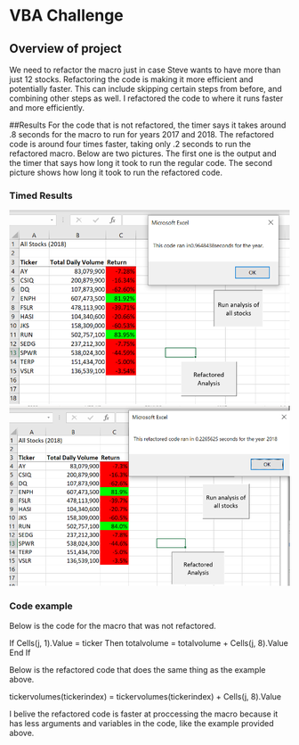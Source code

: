 # VBA Challenge

## Overview of project
We need to refactor the macro just in case Steve wants to have more than just 12 stocks. Refactoring the code is making it more efficient and potentially faster. This can include skipping certain steps from before, and combining other steps as well. I refactored the code to where it runs faster and more efficiently. 

##Results
For the code that is not refactored, the timer says it takes around .8 seconds for the macro to run for years 2017 and 2018. The refactored code is around four times faster, taking only .2 seconds to run the refactored macro. Below are two pictures. The first one is the output and the timer that says how long it took to run the regular code. The second picture shows how long it took to run the refactored code. 
### Timed Results
![2018 no refactor vba chall](https://github.com/JoelS-Pebbles/stock-analysis/blob/master/2018%20no%20refactor%20vba%20chall.PNG)
![2018 refactor vba chall](https://github.com/JoelS-Pebbles/stock-analysis/blob/master/2018%20refactor%20vba%20chall.PNG)

### Code example
Below is the code for the macro that was not refactored. 

If Cells(j, 1).Value = ticker Then
        totalvolume = totalvolume + Cells(j, 8).Value
    End If
    
Below is the refactored code that does the same thing as the example above. 

tickervolumes(tickerindex) = tickervolumes(tickerindex) + Cells(j, 8).Value

I belive the refactored code is faster at proccessing the macro because it has less arguments and variables in the code, like the example provided above. 


